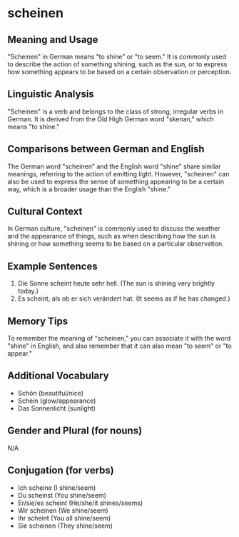 # scheinen
## Meaning and Usage
"Scheinen" in German means "to shine" or "to seem." It is commonly used to describe the action of something shining, such as the sun, or to express how something appears to be based on a certain observation or perception.

## Linguistic Analysis
"Scheinen" is a verb and belongs to the class of strong, irregular verbs in German. It is derived from the Old High German word "skenan," which means "to shine."

## Comparisons between German and English
The German word "scheinen" and the English word "shine" share similar meanings, referring to the action of emitting light. However, "scheinen" can also be used to express the sense of something appearing to be a certain way, which is a broader usage than the English "shine."

## Cultural Context
In German culture, "scheinen" is commonly used to discuss the weather and the appearance of things, such as when describing how the sun is shining or how something seems to be based on a particular observation.

## Example Sentences
1. Die Sonne scheint heute sehr hell. (The sun is shining very brightly today.)
2. Es scheint, als ob er sich verändert hat. (It seems as if he has changed.)

## Memory Tips
To remember the meaning of "scheinen," you can associate it with the word "shine" in English, and also remember that it can also mean "to seem" or "to appear."

## Additional Vocabulary
- Schön (beautiful/nice)
- Schein (glow/appearance)
- Das Sonnenlicht (sunlight)

## Gender and Plural (for nouns)
N/A

## Conjugation (for verbs)
- Ich scheine (I shine/seem)
- Du scheinst (You shine/seem)
- Er/sie/es scheint (He/she/it shines/seems)
- Wir scheinen (We shine/seem)
- Ihr scheint (You all shine/seem)
- Sie scheinen (They shine/seem)